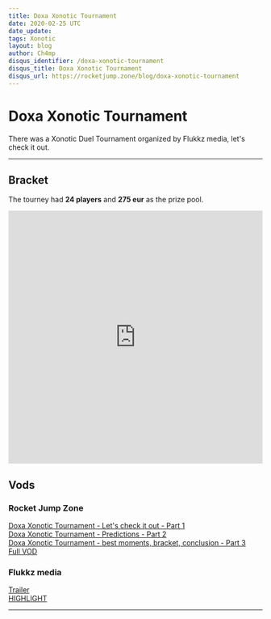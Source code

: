 ```yaml
---
title: Doxa Xonotic Tournament
date: 2020-02-25 UTC
date_update:
tags: Xonotic
layout: blog
author: Ch4mp
disqus_identifier: /doxa-xonotic-tournament
disqus_title: Doxa Xonotic Tournament
disqus_url: https://rocketjump.zone/blog/doxa-xonotic-tournament
---
```


<h1 class="w3-center">Doxa Xonotic Tournament</h1>

<p class="w3-center">
There was a Xonotic Duel Tournament organized by Flukkz media, let's check it out.
</p>
<hr>

## Bracket

The tourney had **24 players** and **275 eur** as the prize pool.

<iframe src="https://challonge.com/doxa2020/module" width="100%" height="500" frameborder="0" scrolling="auto" allowtransparency="true"></iframe>

## Vods

### Rocket Jump Zone

<a href="https://www.youtube.com/watch?v=l8ktEfAD5js" target="_blank">Doxa Xonotic Tournament - Let's check it out - Part 1</a>  
<a href="https://www.youtube.com/watch?v=uHp_SKCnO50" target="_blank">Doxa Xonotic Tournament - Predictions - Part 2</a>  
<a href="https://www.youtube.com/watch?v=PpJqCOxp21w" target="_blank">Doxa Xonotic Tournament - best moments, bracket, conclusion - Part 3</a>  
<a href="https://www.youtube.com/watch?v=1cY06kXWfKc" target="_blank">Full VOD</a>  

### Flukkz media

<a href="https://www.youtube.com/watch?v=C8w4n6f8gdA" target="_blank">Trailer</a>  
<a href="https://www.youtube.com/watch?v=5DnGKaMBy5M" target="_blank">HIGHLIGHT</a>  

<hr>
